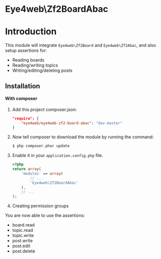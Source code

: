 Eye4web\Zf2BoardAbac
============

Introduction
============

This module will integrate `Eye4web\Zf2Board` and `Eye4web\Zf2Abac`, and also setup assertions for:

* Reading boards
* Reading/writing topics
* Writing/editing/deleting posts

Installation
------------
#### With composer

1. Add this project composer.json:

    ```json
    "require": {
        "eye4web/eye4web-zf2-board-abac": "dev-master"
    }
    ```

2. Now tell composer to download the module by running the command:

    ```bash
    $ php composer.phar update
    ```

3. Enable it in your `application.config.php` file.

    ```php
    <?php
    return array(
        'modules' => array(
            // ...
            'Eye4web\Zf2BoardAbac'
        ),
        // ...
    );
    ```

4. Creating permission groups

You are now able to use the assertions:

* board.read
* topic.read
* topic.write
* post.write
* post.edit
* post.delete